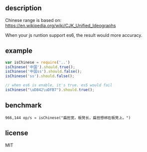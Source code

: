 ## description

Chinese range is based on: https://en.wikipedia.org/wiki/CJK_Unified_Ideographs

When your js runtion support es6, the result would more accuracy.


## example

```js
var isChinese = require('..')
isChinese('中国').should.true();
isChinese('中国ss').should.false();
isChinese('ss').should.false();

// when es6 is enable, it's true. es5 would fail
isChinese("\uD842\uDFB7").should.true();

```

## benchmark

```
966,144 op/s » isChinese("扁担宽，板凳长，扁担想绑在板凳上。")
```

## license

MIT
